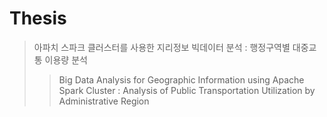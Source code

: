 # Thesis
> 아파치 스파크 클러스터를 사용한 지리정보 빅데이터 분석 : 행정구역별 대중교통 이용량 분석
> > Big Data Analysis for Geographic Information using Apache Spark Cluster
> > : Analysis of Public Transportation Utilization by Administrative Region
